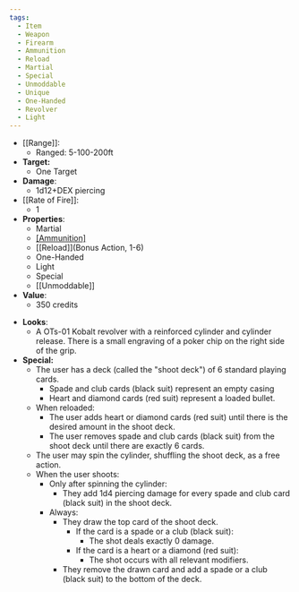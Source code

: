 ```yaml
---
tags:
  - Item
  - Weapon
  - Firearm
  - Ammunition
  - Reload
  - Martial
  - Special
  - Unmoddable
  - Unique
  - One-Handed
  - Revolver
  - Light
---
```

- [[Range]]:
	- Ranged: 5-100-200ft
- **Target:**
	- One Target
- **Damage**:
	- 1d12+DEX piercing
- [[Rate of Fire]]:
	- 1
- **Properties**:
	- Martial
	- [[Ammunition]](6)
	- [[Reload]](Bonus Action, 1-6)
	- One-Handed
	- Light
	- Special
	- [[Unmoddable]]
- **Value**:
	- 350 credits
* **Looks**:
	* A OTs-01 Kobalt revolver with a reinforced cylinder and cylinder release. There is a small engraving of a poker chip on the right side of the grip.
* **Special:**
	* The user has a deck (called the "shoot deck") of 6 standard playing cards. 
		* Spade and club cards (black suit) represent an empty casing
		* Heart and diamond cards (red suit) represent a loaded bullet.
	* When reloaded:
		* The user adds heart or diamond cards (red suit) until there is the desired amount in the shoot deck.
		* The user removes spade and club cards (black suit) from the shoot deck until there are exactly 6 cards.
	* The user may spin the cylinder, shuffling the shoot deck, as a free action.
	* When the user shoots:
		* Only after spinning the cylinder:
			* They add 1d4 piercing damage for every spade and club card (black suit) in the shoot deck. 
		* Always:
			* They draw the top card of the shoot deck.
				* If the card is a spade or a club (black suit):
					* The shot deals exactly 0 damage.
				* If the card is a heart or a diamond (red suit):
					* The shot occurs with all relevant modifiers.
			* They remove the drawn card and add a spade or a club (black suit) to the bottom of the deck.